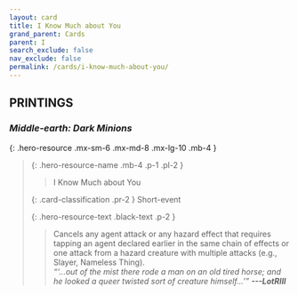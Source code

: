 ```yaml
---
layout: card
title: I Know Much about You
grand_parent: Cards
parent: I
search_exclude: false
nav_exclude: false
permalink: /cards/i-know-much-about-you/
---
```


## PRINTINGS


### _Middle-earth: Dark Minions_

{: .hero-resource .mx-sm-6 .mx-md-8 .mx-lg-10 .mb-4 }
> {: .hero-resource-name .mb-4 .p-1 .pl-2 }
> > <div class="card-mp"></div>
> > <div class="card-name">I Know Much about You</div>
>
> {: .card-classification .pr-2 }
> Short-event
>
> {: .hero-resource-text .black-text .p-2 }
> > Cancels any agent attack or any hazard effect that requires tapping an agent declared earlier in the same chain of effects or one attack from a hazard creature with multiple attacks (e.g., Slayer, Nameless Thing). <br>_“‘...out of the mist there rode a man on an old tired horse; and he looked a queer twisted sort of creature himself...’”_ ***---&#65279;LotRIII*** 
> 
